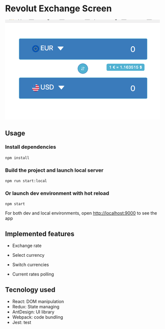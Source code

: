 # Revolut Exchange Screen

![Alt text](assets/screenshots/revolut-exchange-screen.png?raw=true "Exchange Screen")

## Usage

### Install dependencies
```
npm install
```

### Build the project and launch local server
```
npm run start:local
```
### Or launch dev environment with hot reload
```
npm start
```

For both dev and local environments, open [http://localhost:9000](http://localhost:9000) to see the app

## Implemented features

* Exchange rate

* Select currency

* Switch currencies

* Current rates polling

## Tecnology used

* React: DOM manipulation
* Redux: State managing
* AntDesign: UI library
* Webpack: code bundling
* Jest: test